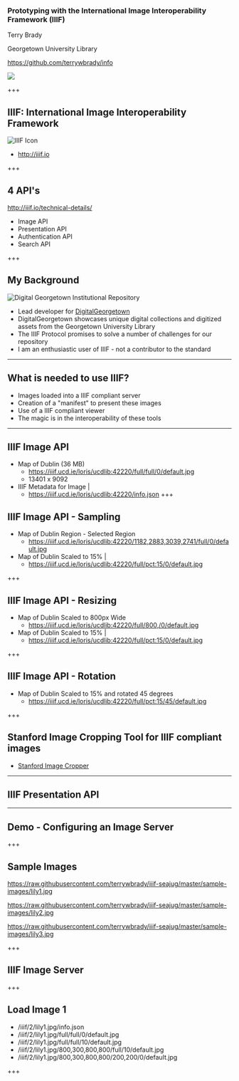 ### Prototyping with the International Image Interoperability Framework (IIIF)  

Terry Brady

Georgetown University Library

https://github.com/terrywbrady/info

![](https://www.library.georgetown.edu/sites/default/files/library-logo.png)

+++

## IIIF: International Image Interoperability Framework

![IIIF Icon](https://upload.wikimedia.org/wikipedia/commons/e/e8/International_Image_Interoperability_Framework_logo.png)
* http://iiif.io

+++

## 4 API's

http://iiif.io/technical-details/

* Image API
* Presentation API
* Authentication API
* Search API

+++

## My Background

![Digital Georgetown Institutional Repository](https://repository.library.georgetown.edu/themes/ir//images/ir-logo.png)

* Lead developer for [DigitalGeorgetown](https://repository.library.georgetown.edu)
* DigitalGeorgetown showcases unique digital collections and digitized assets from the Georgetown University Library
* The IIIF Protocol promises to solve a number of challenges for our repository
* I am an enthusiastic user of IIIF - not a contributor to the standard

---

## What is needed to use IIIF?

* Images loaded into a IIIF compliant server
* Creation of a "manifest" to present these images
* Use of a IIIF compliant viewer
* The magic is in the interoperability of these tools

---

## IIIF Image API

* Map of Dublin (36 MB)
  * https://iiif.ucd.ie/loris/ucdlib:42220/full/full/0/default.jpg
  * 13401 x 9092
* IIIF Metadata for Image |
  * https://iiif.ucd.ie/loris/ucdlib:42220/info.json
+++

## IIIF Image API - Sampling

* Map of Dublin Region - Selected Region
  * https://iiif.ucd.ie/loris/ucdlib:42220/1182,2883,3039,2741/full/0/default.jpg
* Map of Dublin Scaled to 15% |
  * https://iiif.ucd.ie/loris/ucdlib:42220/full/pct:15/0/default.jpg

+++

## IIIF Image API - Resizing

* Map of Dublin Scaled to 800px Wide 
  * https://iiif.ucd.ie/loris/ucdlib:42220/full/800,/0/default.jpg
* Map of Dublin Scaled to 15% |
  * https://iiif.ucd.ie/loris/ucdlib:42220/full/pct:15/0/default.jpg

+++

## IIIF Image API - Rotation

* Map of Dublin Scaled to 15% and rotated 45 degrees
  * https://iiif.ucd.ie/loris/ucdlib:42220/full/pct:15/45/default.jpg

+++

## Stanford Image Cropping Tool for IIIF compliant images

* [Stanford Image Cropper](https://stanford.edu/~efisch17/iiif-tools/cropper/)
---

## IIIF Presentation API

---

## Demo - Configuring an Image Server

+++

## Sample Images

https://raw.githubusercontent.com/terrywbrady/iiif-seajug/master/sample-images/lily1.jpg

https://raw.githubusercontent.com/terrywbrady/iiif-seajug/master/sample-images/lily2.jpg

https://raw.githubusercontent.com/terrywbrady/iiif-seajug/master/sample-images/lily3.jpg

+++ 
## IIIF Image Server

+++ 
## Load Image 1

* /iiif/2/lily1.jpg/info.json
* /iiif/2/lily1.jpg/full/full/0/default.jpg
* /iiif/2/lily1.jpg/full/full/10/default.jpg
* /iiif/2/lily1.jpg/800,300,800,800/full/10/default.jpg
* /iiif/2/lily1.jpg/800,300,800,800/200,200/0/default.jpg

+++

  